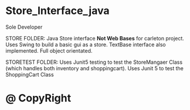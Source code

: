 # Store_Interface_java
Sole Developer

STORE FOLDER:
Java Store interface **Not Web Bases** for carleton project. 
Uses Swing to build a basic gui as a store. 
TextBase interface also implemented. 
Full object orientated. 

STORETEST FOLDER:
Uses Junit5 testing to test the StoreMangaer Class (which handles both inventory and shoppingcart). 
Uses Junit 5 to test the ShoppingCart Class


# @ CopyRight
